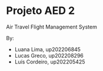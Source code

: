# Projeto AED 2
Air Travel Flight Management System

By:
- Luana Lima, up202206845
- Lucas Greco, up202208296
- Luís Cordeiro, up202205425

